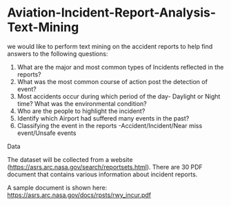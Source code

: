 # Aviation-Incident-Report-Analysis-Text-Mining
we would like to perform text mining on the accident reports to help find answers to the following questions: 
1.	What are the major and most common types of Incidents reflected in the reports? 
2.	What was the most common course of action post the detection of event?
3.	Most accidents occur during which period of the day- Daylight or Night time? What was the environmental condition?
4.	Who are the people to highlight the incident?
5.	Identify which Airport had suffered many events in the past?
6.	Classifying the event in the reports -Accident/Incident/Near miss event/Unsafe events



Data

The dataset will be collected from a website (https://asrs.arc.nasa.gov/search/reportsets.html). 
There are 30 PDF document that contains various information about incident reports.

A sample document is shown here: 
https://asrs.arc.nasa.gov/docs/rpsts/rwy_incur.pdf
